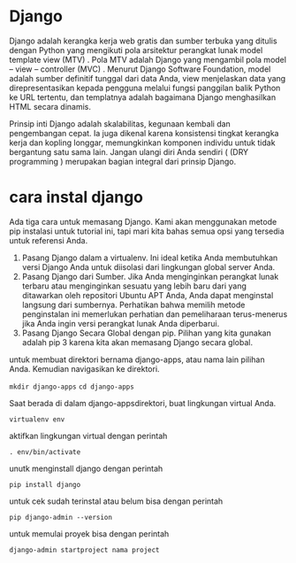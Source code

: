 # Django

Django adalah kerangka kerja web gratis dan sumber terbuka yang ditulis dengan Python yang mengikuti pola arsitektur perangkat lunak model template view (MTV) . Pola MTV adalah Django yang mengambil pola model – view – controller (MVC) . Menurut Django Software Foundation, model adalah sumber definitif tunggal dari data Anda, view menjelaskan data yang direpresentasikan kepada pengguna melalui fungsi panggilan balik Python ke URL tertentu, dan templatnya adalah bagaimana Django menghasilkan HTML secara dinamis.

Prinsip inti Django adalah skalabilitas, kegunaan kembali dan pengembangan cepat. Ia juga dikenal karena konsistensi tingkat kerangka kerja dan kopling longgar, memungkinkan komponen individu untuk tidak bergantung satu sama lain. Jangan ulangi diri Anda sendiri ( (DRY programming ) merupakan bagian integral dari prinsip Django.

# cara instal django

Ada tiga cara untuk memasang Django. Kami akan menggunakan metode pip instalasi untuk tutorial ini, tapi mari kita bahas semua opsi yang tersedia untuk referensi Anda.

1. Pasang Django dalam a virtualenv.
Ini ideal ketika Anda membutuhkan versi Django Anda untuk diisolasi dari lingkungan global server Anda.
2. Pasang Django dari Sumber.
Jika Anda menginginkan perangkat lunak terbaru atau menginginkan sesuatu yang lebih baru dari yang ditawarkan oleh repositori Ubuntu APT Anda, Anda dapat menginstal langsung dari sumbernya. Perhatikan bahwa memilih metode penginstalan ini memerlukan perhatian dan pemeliharaan terus-menerus jika Anda ingin versi perangkat lunak Anda diperbarui.
3. Pasang Django Secara Global dengan pip.
Pilihan yang kita gunakan adalah pip 3 karena kita akan memasang Django secara global.

untuk membuat direktori bernama django-apps, atau nama lain pilihan Anda. Kemudian navigasikan ke direktori.

```mkdir django-apps```
```cd django-apps```

Saat berada di dalam django-appsdirektori, buat lingkungan virtual Anda.

```virtualenv env```

aktifkan lingkungan virtual dengan perintah

```. env/bin/activate```

unutk menginstall django dengan perintah

```pip install django```

untuk cek sudah terinstal atau belum bisa dengan perintah

```pip django-admin --version```

untuk memulai proyek bisa dengan perintah

```django-admin startproject nama project```

